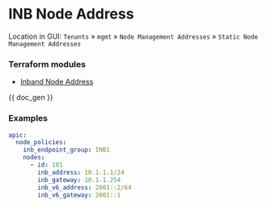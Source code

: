 # INB Node Address

Location in GUI:
`Tenants` » `mgmt` » `Node Management Addresses` » `Static Node Management Addresses`

### Terraform modules

* [Inband Node Address](https://registry.terraform.io/modules/netascode/inband-node-address/aci/latest)

{{ doc_gen }}

### Examples

```yaml
apic:
  node_policies:
    inb_endpoint_group: INB1
    nodes:
      - id: 101
        inb_address: 10.1.1.1/24
        inb_gateway: 10.1.1.254
        inb_v6_address: 2001::2/64
        inb_v6_gateway: 2001::1
```
